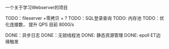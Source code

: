 一个关于学习Webserver的项目

TODO：fileserver
+零拷贝 + ?
TODO：SQL登录查询
TODO: 内存池
TODO：优化连接数， 提升 QPS 目前 8000/s

DONE：异步日志 
DONE：无锁线程池
DONE: 静态资源管理
DONE: epoll ET边缘触发 
